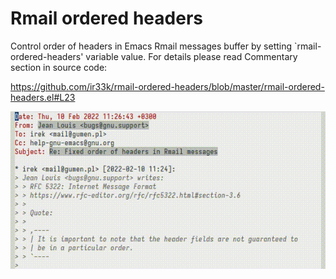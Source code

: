 # Rmail ordered headers

Control order of headers in Emacs Rmail messages buffer by setting
`rmail-ordered-headers' variable value.  For details please read
Commentary section in source code:

https://github.com/ir33k/rmail-ordered-headers/blob/master/rmail-ordered-headers.el#L23

![demo.gif](demo.gif)
